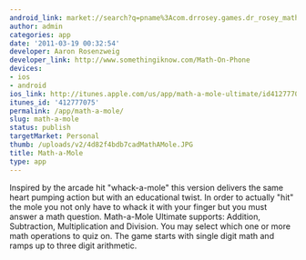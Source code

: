 ```yaml
---
android_link: market://search?q=pname%3Acom.drrosey.games.dr_rosey_math_mole_ultimate
author: admin
categories: app
date: '2011-03-19 00:32:54'
developer: Aaron Rosenzweig
developer_link: http://www.somethingiknow.com/Math-On-Phone
devices: 
- ios
- android
ios_link: http://itunes.apple.com/us/app/math-a-mole-ultimate/id412777075?mt=8&ls=1
itunes_id: '412777075'
permalink: /app/math-a-mole/
slug: math-a-mole
status: publish
targetMarket: Personal
thumb: /uploads/v2/4d82f4bdb7cadMathAMole.JPG
title: Math-a-Mole
type: app
---
```


Inspired by the arcade hit "whack-a-mole" this version delivers the same heart pumping action but with an educational twist. In order to actually "hit" the mole you not only have to whack it with your finger but you must answer a math question. Math-a-Mole Ultimate supports: Addition, Subtraction, Multiplication and Division. You may select which one or more math operations to quiz on. The game starts with single digit math and ramps up to three digit arithmetic. 
